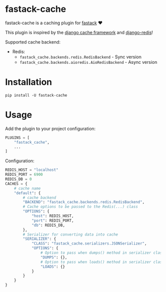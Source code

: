 # fastack-cache

fastack-cache is a caching plugin for [fastack](https://github.com/fastack-dev/fastack) ❤️

This plugin is inspired by the [django cache framework](https://docs.djangoproject.com/en/4.0/topics/cache/) and [django-redis](https://github.com/jazzband/django-redis)!

Supported cache backend:

* Redis:
    * ``fastack_cache.backends.redis.RedisBackend`` - Sync version
    * ``fastack_cache.backends.aioredis.AioRedisBackend`` - Async version

# Installation

```
pip install -U fastack-cache
```

# Usage

Add the plugin to your project configuration:

```python
PLUGINS = [
    "fastack_cache",
    ...
]
```

Configuration:

```python
REDIS_HOST = "localhost"
REDIS_PORT = 6900
REDIS_DB = 0
CACHES = {
    # cache name
    "default": {
        # cache backend
        "BACKEND": "fastack_cache.backends.redis.RedisBackend",
        # Cache options to be passed to the Redis(...) class
        "OPTIONS": {
            "host": REDIS_HOST,
            "port": REDIS_PORT,
            "db": REDIS_DB,
        },
        # Serializer for converting data into cache
        "SERIALIZER": {
            "CLASS": "fastack_cache.serializers.JSONSerializer",
            "OPTIONS": {
                # Option to pass when dumps() method in serializer class is called
                "DUMPS": {},
                # Option to pass when loads() method in serializer class is called
                "LOADS": {}
            }
        }
    }
}
```

